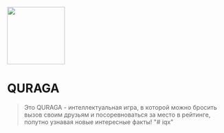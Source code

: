 [<img width="134" src="https://vk.com/images/apps/mini_apps/vk_mini_apps_logo.svg">](https://vk.com/services)

# QURAGA

> Это QURAGA - интеллектуальная игра, в которой можно бросить вызов своим друзьям и посоревноваться за место в рейтинге, попутно узнавая новые интересные факты!
"# iqx" 
